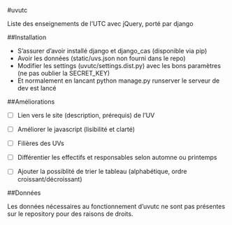 #uvutc

Liste des enseignements de l’UTC avec jQuery, porté par django

##Installation

 * S’assurer d’avoir installé django et django_cas (disponible via pip)
 * Avoir les données (static/uvs.json non fourni dans le repo)
 * Modifier les settings (uvutc/settings.dist.py) avec les bons paramètres (ne pas oublier la SECRET_KEY)
 * Et normalement en lancant python manage.py runserver le serveur de dev est lancé


##Améliorations

 - [ ] Lien vers le site (description, prérequis) de l’UV
 - [ ] Améliorer le javascript (lisibilité et clarté)
 - [ ] Filières des UVs
 - [ ] Différentier les effectifs et responsables selon automne ou printemps
 - [ ] Ajouter la possiblité de trier le tableau (alphabétique, ordre croissant/décroissant)


##Données

Les données nécessaires au fonctionnement d’uvutc ne sont pas présentes sur le repository pour des raisons de droits.
